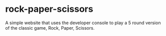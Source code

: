 # rock-paper-scissors
A simple website that uses the developer console to play a 5 round version of the classic game, Rock, Paper, Scissors.
